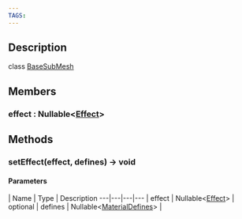 ```yaml
---
TAGS:
---
```

## Description

class [BaseSubMesh](/classes/3.1/BaseSubMesh)



## Members

### effect : Nullable&lt;[Effect](/classes/3.1/Effect)&gt;



## Methods

### setEffect(effect, defines) &rarr; void



#### Parameters
 | Name | Type | Description
---|---|---|---
 | effect | Nullable&lt;[Effect](/classes/3.1/Effect)&gt; | 
optional | defines | Nullable&lt;[MaterialDefines](/classes/3.1/MaterialDefines)&gt; | 
